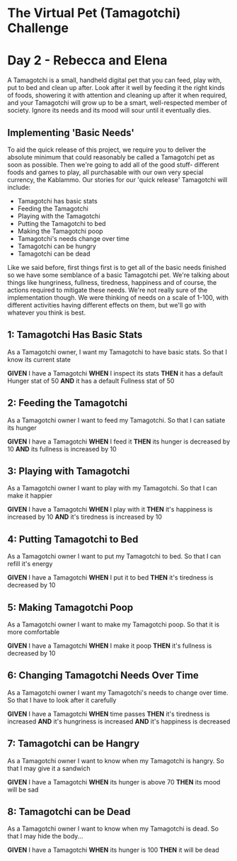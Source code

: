 # The Virtual Pet (Tamagotchi) Challenge

# Day 2 - Rebecca and Elena

A Tamagotchi is a small, handheld digital pet that you can feed, play with, put to bed and clean up after. Look after it well by feeding it the right kinds of foods,
showering it with attention and cleaning up after it when required, and your Tamagotchi will grow up to be a smart, well-respected member of society.
Ignore its needs and its mood will sour until it eventually dies.

## Implementing 'Basic Needs'

To aid the quick release of this project, we require you to deliver the absolute minimum that could reasonably be called a Tamagotchi pet as soon as possible.
Then we're going to add all of the good stuff- different foods and games to play, all purchasable with our own very special currency, the Kablammo.
Our stories for our 'quick release' Tamagotchi will include:
- Tamagotchi has basic stats
- Feeding the Tamagotchi
- Playing with the Tamagotchi
- Putting the Tamagotchi to bed
- Making the Tamagotchi poop
- Tamagotchi's needs change over time
- Tamagotchi can be hungry
- Tamagotchi can be dead

Like we said before, first things first is to get all of the basic needs finished so we have some semblance of a basic Tamagotchi pet. We're talking about things like hungriness,
fullness, tiredness, happiness and of course, the actions required to mitigate these needs. We're not really sure of the implementation though. We were thinking of needs on a scale of 1-100,
with different activities having different effects on them, but we'll go with whatever you think is best.


## 1: Tamagotchi Has Basic Stats

As a Tamagotchi owner, I want my Tamagotchi to have basic stats. So that I know its current state

**GIVEN** I have a Tamagotchi
**WHEN** I inspect its stats
**THEN** it has a default Hunger stat of 50
**AND** it has a default Fullness stat of 50

## 2: Feeding the Tamagotchi

As a Tamagotchi owner I want to feed my Tamagotchi. So that I can satiate its hunger

**GIVEN** I have a Tamagotchi
**WHEN** I feed it
**THEN** its hunger is decreased by 10
**AND** its fullness is increased by 10

## 3: Playing with Tamagotchi

As a Tamagotchi owner I want to play with my Tamagotchi. So that I can make it happier

**GIVEN** I have a Tamagotchi
**WHEN** I play with it
**THEN** it's happiness is increased by 10
**AND** it's tiredness is increased by 10

## 4: Putting Tamagotchi to Bed

As a Tamagotchi owner I want to put my Tamagotchi to bed. So that I can refill it's energy

**GIVEN** I have a Tamagotchi
**WHEN** I put it to bed
**THEN** it's tiredness is decreased by 10

## 5: Making Tamagotchi Poop

As a Tamagotchi owner I want to make my Tamagotchi poop. So that it is more comfortable

**GIVEN** I have a Tamagotchi
**WHEN** I make it poop
**THEN** it's fullness is decreased by 10

## 6: Changing Tamagotchi Needs Over Time

As a Tamagotchi owner I want my Tamagotchi's needs to change over time. So that I have to look after it carefully

**GIVEN** I have a Tamagotchi
**WHEN** time passes
**THEN** it's tiredness is increased
**AND** it's hungriness is increased
**AND** it's happiness is decreased

## 7: Tamagotchi can be Hangry

As a Tamagotchi owner I want to know when my Tamagotchi is hangry. So that I may give it a sandwich

**GIVEN** I have a Tamagotchi
**WHEN** its hunger is above 70
**THEN** its mood will be sad

## 8: Tamagotchi can be Dead

As a Tamagotchi owner I want to know when my Tamagotchi is dead. So that I may hide the body...

**GIVEN** I have a Tamagotchi
**WHEN** its hunger is 100
**THEN** it will be dead
